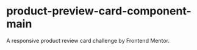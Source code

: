 # product-preview-card-component-main
 A responsive product review card challenge by Frontend Mentor.
